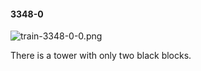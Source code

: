 #### 3348-0
![train-3348-0-0.png](https://github.com/lil-lab/nlvr/raw/master/nlvr/train/images/50/train-3348-0-0.png "train-3348-0-0.png")

There is a tower with only two black blocks.